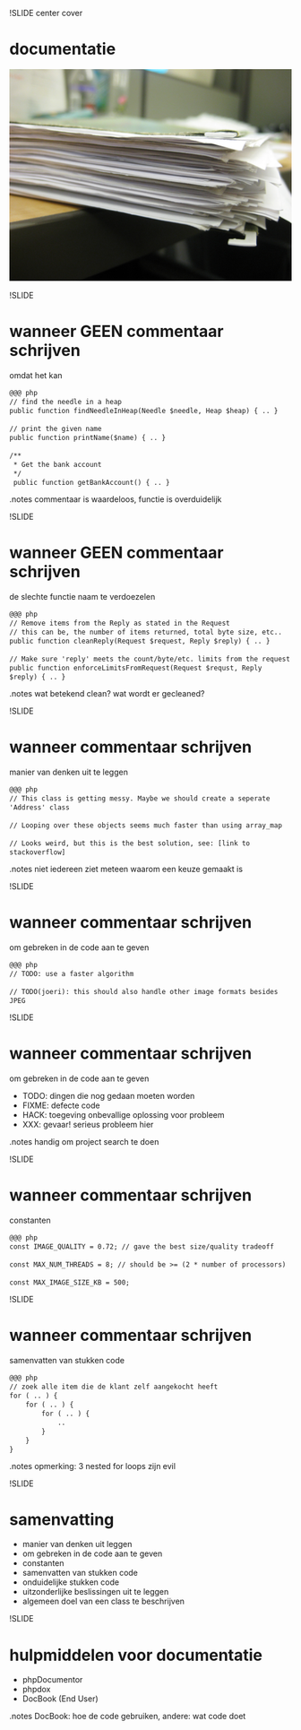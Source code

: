 !SLIDE center cover
# documentatie
![background](../img/background-documentation.jpg)

!SLIDE
# wanneer **GEEN** commentaar schrijven
omdat het kan

    @@@ php
    // find the needle in a heap
    public function findNeedleInHeap(Needle $needle, Heap $heap) { .. }

    // print the given name
    public function printName($name) { .. }

    /**
     * Get the bank account
     */
     public function getBankAccount() { .. }

.notes commentaar is waardeloos, functie is overduidelijk


!SLIDE
# wanneer **GEEN** commentaar schrijven
de slechte functie naam te verdoezelen

    @@@ php
    // Remove items from the Reply as stated in the Request
    // this can be, the number of items returned, total byte size, etc..
    public function cleanReply(Request $request, Reply $reply) { .. }

    // Make sure 'reply' meets the count/byte/etc. limits from the request
    public function enforceLimitsFromRequest(Request $requst, Reply $reply) { .. }

.notes wat betekend clean? wat wordt er gecleaned?

!SLIDE
# wanneer commentaar schrijven
manier van denken uit te leggen

    @@@ php
    // This class is getting messy. Maybe we should create a seperate 'Address' class

    // Looping over these objects seems much faster than using array_map

    // Looks weird, but this is the best solution, see: [link to stackoverflow]

.notes niet iedereen ziet meteen waarom een keuze gemaakt is

!SLIDE
# wanneer commentaar schrijven
om gebreken in de code aan te geven

    @@@ php
    // TODO: use a faster algorithm

    // TODO(joeri): this should also handle other image formats besides JPEG

!SLIDE
# wanneer commentaar schrijven
om gebreken in de code aan te geven

* TODO: dingen die nog gedaan moeten worden
* FIXME: defecte code
* HACK: toegeving onbevallige oplossing voor probleem
* XXX: gevaar! serieus probleem hier

.notes handig om project search te doen

!SLIDE
# wanneer commentaar schrijven
constanten

    @@@ php
    const IMAGE_QUALITY = 0.72; // gave the best size/quality tradeoff

    const MAX_NUM_THREADS = 8; // should be >= (2 * number of processors)

    const MAX_IMAGE_SIZE_KB = 500;

!SLIDE
# wanneer commentaar schrijven
samenvatten van stukken code

    @@@ php
    // zoek alle item die de klant zelf aangekocht heeft
    for ( .. ) {
        for ( .. ) {
            for ( .. ) {
                ..
            }
        }
    }

.notes opmerking: 3 nested for loops zijn evil

!SLIDE
# samenvatting
* manier van denken uit leggen
* om gebreken in de code aan te geven
* constanten
* samenvatten van stukken code
* onduidelijke stukken code
* uitzonderlijke beslissingen uit te leggen
* algemeen doel van een class te beschrijven

!SLIDE
# hulpmiddelen voor documentatie
* phpDocumentor
* phpdox
* DocBook (End User)

.notes DocBook: hoe de code gebruiken, andere: wat code doet


